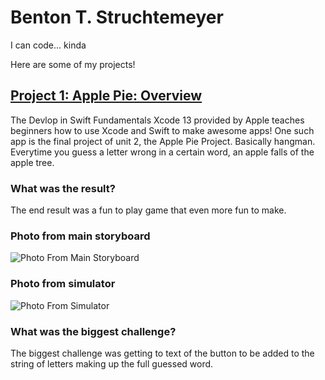 # **Benton T. Struchtemeyer**

I can code... kinda

Here are some of my projects!

## **[Project 1: Apple Pie: Overview](https://github.com/swiftlyBenton/Apple-Pie-Project)**

The Devlop in Swift Fundamentals Xcode 13 provided by Apple teaches beginners how to use Xcode and Swift to make awesome apps!
One such app is the final project of unit 2, the Apple Pie Project. Basically hangman. Everytime you guess a letter wrong in a certain word, an apple falls of the apple tree. 

### **What was the result?**

The end result was a fun to play game that even more fun to make.

### Photo from main storyboard

![Photo From Main Storyboard](https://github.com/swiftlyBenton/swiftlyBenton/blob/main/Images/Photo%20From%20Main%20Storyboard%202022-08-20%20at%2011.58.57%20AM.png)

### Photo from simulator

![Photo From Simulator](https://github.com/swiftlyBenton/swiftlyBenton/blob/main/Images/Photo%20From%20Simulator%202022-08-20%20at%2012.01.23%20PM.png)

### **What was the biggest challenge?**

The biggest challenge was getting to text of the button to be added to the string of letters making up the full guessed word. 


